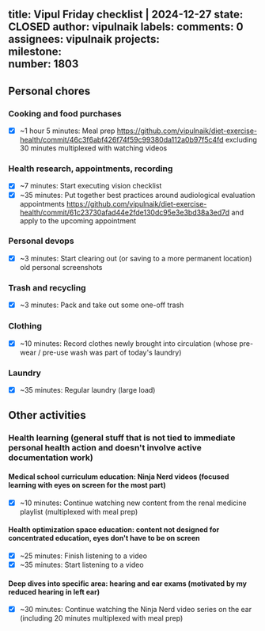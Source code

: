title:	Vipul Friday checklist | 2024-12-27
state:	CLOSED
author:	vipulnaik
labels:	
comments:	0
assignees:	vipulnaik
projects:	
milestone:	
number:	1803
--
## Personal chores

### Cooking and food purchases

- [x] ~1 hour 5 minutes: Meal prep https://github.com/vipulnaik/diet-exercise-health/commit/46c3f6abf426f74f59c99380da112a0b97f5c4fd excluding 30 minutes multiplexed with watching videos

### Health research, appointments, recording

- [x] ~7 minutes: Start executing vision checklist
- [x] ~35 minutes: Put together best practices around audiological evaluation appointments https://github.com/vipulnaik/diet-exercise-health/commit/61c23730afad44e2fde130dc95e3e3bd38a3ed7d and apply to the upcoming appointment

### Personal devops

- [x] ~3 minutes: Start clearing out (or saving to a more permanent location) old personal screenshots

### Trash and recycling

- [x] ~3 minutes: Pack and take out some one-off trash

### Clothing

- [x] ~10 minutes: Record clothes newly brought into circulation (whose pre-wear / pre-use wash was part of today's laundry)

### Laundry

- [x] ~35 minutes: Regular laundry (large load)

## Other activities

### Health learning (general stuff that is not tied to immediate personal health action and doesn't involve active documentation work)

#### Medical school curriculum education: Ninja Nerd videos (focused learning with eyes on screen for the most part)

- [x] ~10 minutes: Continue watching new content from the renal medicine playlist (multiplexed with meal prep)

#### Health optimization space education: content not designed for concentrated education, eyes don't have to be on screen

- [x] ~25 minutes: Finish listening to a video
- [x] ~35 minutes: Start listening to a video

#### Deep dives into specific area: hearing and ear exams (motivated by my reduced hearing in left ear)

- [x] ~30 minutes: Continue watching the Ninja Nerd video series on the ear (including 20 minutes multiplexed with meal prep)
